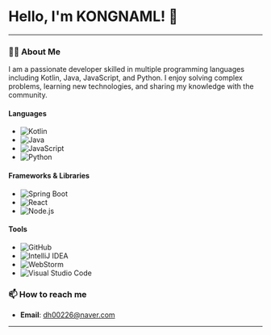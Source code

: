 # Hello, I'm KONGNAML! 👋

---

### 🧑‍💻 About Me
I am a passionate developer skilled in multiple programming languages including Kotlin, Java, JavaScript, and Python. I enjoy solving complex problems, learning new technologies, and sharing my knowledge with the community.

#### Languages
- ![Kotlin](https://img.shields.io/badge/-Kotlin-0095D5?style=flat-square&logo=kotlin&logoColor=white)
- ![Java](https://img.shields.io/badge/-Java-007396?style=flat-square&logo=java&logoColor=white)
- ![JavaScript](https://img.shields.io/badge/-JavaScript-F7DF1E?style=flat-square&logo=javascript&logoColor=black)
- ![Python](https://img.shields.io/badge/-Python-3776AB?style=flat-square&logo=python&logoColor=white)

#### Frameworks & Libraries
- ![Spring Boot](https://img.shields.io/badge/-Spring%20Boot-6DB33F?style=flat-square&logo=spring-boot&logoColor=white)
- ![React](https://img.shields.io/badge/-React-61DAFB?style=flat-square&logo=react&logoColor=black)
- ![Node.js](https://img.shields.io/badge/-Node.js-339933?style=flat-square&logo=node-dot-js&logoColor=white)

#### Tools
- ![GitHub](https://img.shields.io/badge/-GitHub-181717?style=flat-square&logo=github&logoColor=white)
- ![IntelliJ IDEA](https://img.shields.io/badge/-IntelliJ%20IDEA-000000?style=flat-square&logo=intellij-idea&logoColor=white)
- ![WebStorm](https://img.shields.io/badge/-WebStorm-000000?style=flat-square&logo=webstorm&logoColor=white)
- ![Visual Studio Code](https://img.shields.io/badge/-VS%20Code-007ACC?style=flat-square&logo=visual-studio-code&logoColor=white)

### 📫 How to reach me
- **Email**: [dh00226@naver.com](mailto:your-email@example.com)

---

